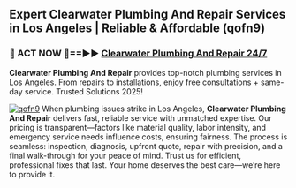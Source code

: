 ## Expert Clearwater Plumbing And Repair Services in Los Angeles | Reliable & Affordable (qofn9)  

<h3>🚿 ACT NOW 🌟==►► <a href="https://tinyurl.com/2ne6vx2x" rel="nofollow">Clearwater Plumbing And Repair 24/7</a></h3>

**Clearwater Plumbing And Repair** provides top-notch plumbing services in Los Angeles. From repairs to installations, enjoy free consultations + same-day service. Trusted Solutions 2025!

[![qofn9](https://i.imgur.com/4PFF4AK.jpeg)](https://tinyurl.com/2ne6vx2x)
When plumbing issues strike in Los Angeles, **Clearwater Plumbing And Repair** delivers fast, reliable service with unmatched expertise. Our pricing is transparent—factors like material quality, labor intensity, and emergency service needs influence costs, ensuring fairness. The process is seamless: inspection, diagnosis, upfront quote, repair with precision, and a final walk-through for your peace of mind. Trust us for efficient, professional fixes that last. Your home deserves the best care—we’re here to provide it.